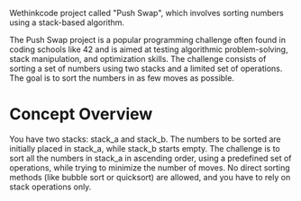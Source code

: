 Wethinkcode project called "Push Swap", which involves sorting numbers using a stack-based algorithm.

The Push Swap project is a popular programming challenge often found in coding schools like 42 and is aimed at testing algorithmic problem-solving, stack manipulation, and optimization skills. The challenge consists of sorting a set of numbers using two stacks and a limited set of operations. The goal is to sort the numbers in as few moves as possible.

# Concept Overview
You have two stacks: stack_a and stack_b. The numbers to be sorted are initially placed in stack_a, while stack_b starts empty. The challenge is to sort all the numbers in stack_a in ascending order, using a predefined set of operations, while trying to minimize the number of moves. No direct sorting methods (like bubble sort or quicksort) are allowed, and you have to rely on stack operations only.
